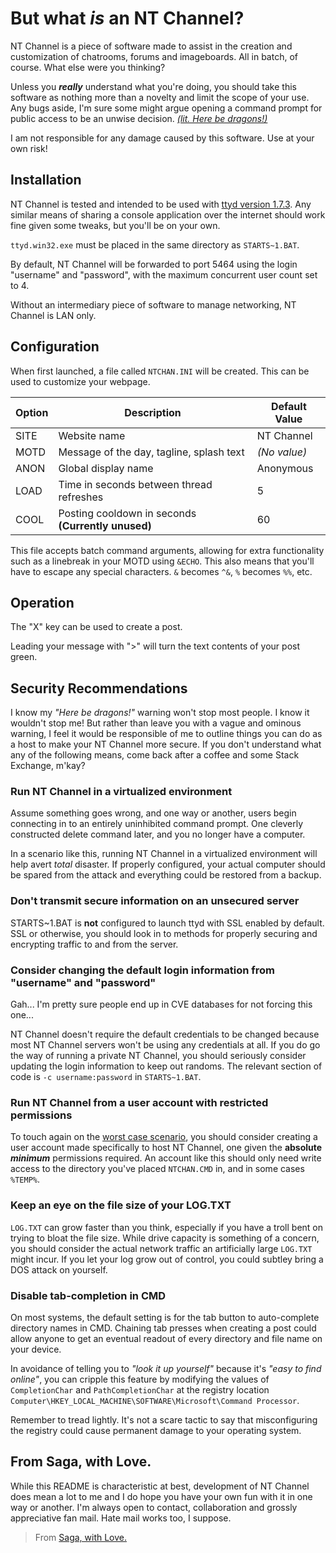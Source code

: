 
# But what *is* an NT Channel?
NT Channel is a piece of software made to assist in the creation and customization of chatrooms, forums and imageboards. All in batch, of course. What else were you thinking?

Unless you ***really*** understand what you're doing, you should take this software as nothing more than a novelty and limit the scope of your use. Any bugs aside, I'm sure some might argue opening a command prompt for public access to be an unwise decision. [*(lit. Here be dragons!)*](#security-recommendations)

I am not responsible for any damage caused by this software. Use at your own risk!
## Installation
NT Channel is tested and intended to be used with [ttyd version 1.7.3](https://github.com/tsl0922/ttyd/releases/tag/1.7.3). Any similar means of sharing a console application over the internet should work fine given some tweaks, but you'll be on your own.

`ttyd.win32.exe` must be placed in the same directory as `STARTS~1.BAT`.

By default, NT Channel will be forwarded to port 5464 using the login "username" and "password", with the maximum concurrent user count set to 4.

Without an intermediary piece of software to manage networking, NT Channel is LAN only.
## Configuration
When first launched, a file called `NTCHAN.INI` will be created. This can be used to customize your webpage.

| Option | Description | Default Value |
|--------|-------------|---------------|
| SITE   | Website name | NT Channel |
| MOTD   | Message of the day, tagline, splash text | *(No value)* |
| ANON   | Global display name | Anonymous |
| LOAD   | Time in seconds between thread refreshes | 5 |
| COOL   | Posting cooldown in seconds **(Currently unused)** | 60 |

This file accepts batch command arguments, allowing for extra functionality such as a linebreak in your MOTD using `&ECHO`. This also means that you'll have to escape any special characters. `&` becomes `^&`, `%` becomes `%%`, etc.
## Operation
The "X" key can be used to create a post.

Leading your message with ">" will turn the text contents of your post green.
## Security Recommendations
I know my *"Here be dragons!"* warning won't stop most people. I know it wouldn't stop me! But rather than leave you with a vague and ominous warning, I feel it would be responsible of me to outline things you can do as a host to make your NT Channel more secure. If you don't understand what any of the following means, come back after a coffee and some Stack Exchange, m'kay?
### Run NT Channel in a virtualized environment
Assume something goes wrong, and one way or another, users begin connecting in to an entirely uninhibited command prompt. One cleverly constructed delete command later, and you no longer have a computer.

In a scenario like this, running NT Channel in a virtualized environment will help avert *total* disaster. If properly configured, your actual computer should be spared from the attack and everything could be restored from a backup.
### Don't transmit secure information on an unsecured server
STARTS~1.BAT is **not** configured to launch ttyd with SSL enabled by default. SSL or otherwise, you should look in to methods for properly securing and encrypting traffic to and from the server.
### Consider changing the default login information from "username" and "password"
Gah... I'm pretty sure people end up in CVE databases for not forcing this one...

NT Channel doesn't require the default credentials to be changed because most NT Channel servers won't be using any credentials at all. If you do go the way of running a private NT Channel, you should seriously consider updating the login information to keep out randoms. The relevant section of code is `-c username:password` in `STARTS~1.BAT`.
### Run NT Channel from a user account with restricted permissions
To touch again on the [worst case scenario](#run-nt-channel-in-a-virtualized-environment), you should consider creating a user account made specifically to host NT Channel, one given the **absolute** ***minimum*** permissions required. An account like this should only need write access to the directory you've placed `NTCHAN.CMD` in, and in some cases `%TEMP%`.
### Keep an eye on the file size of your LOG.TXT
`LOG.TXT` can grow faster than you think, especially if you have a troll bent on trying to bloat the file size. While drive capacity is something of a concern, you should consider the actual network traffic an artificially large `LOG.TXT` might incur. If you let your log grow out of control, you could subtley bring a DOS attack on yourself.
### Disable tab-completion in CMD
On most systems, the default setting is for the tab button to auto-complete directory names in CMD. Chaining tab presses when creating a post could allow anyone to get an eventual readout of every directory and file name on your device. 

In avoidance of telling you to *"look it up yourself"* because it's *"easy to find online"*, you can cripple this feature by modifying the values of `CompletionChar` and `PathCompletionChar` at the registry location `Computer\HKEY_LOCAL_MACHINE\SOFTWARE\Microsoft\Command Processor`.

Remember to tread lightly. It's not a scare tactic to say that misconfiguring the registry could cause permanent damage to your operating system.
## From Saga, with Love.
While this README is characteristic at best, development of NT Channel does mean a lot to me and I do hope you have your own fun with it in one way or another. I'm always open to contact, collaboration and grossly appreciative fan mail. Hate mail works too, I suppose.

> From [Saga, with Love.](https://github.com/SagaWithLove)
